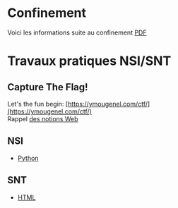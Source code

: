 # Confinement
Voici les informations suite au confinement [PDF](.README/confinement.pdf)

# Travaux pratiques NSI/SNT

## Capture The Flag!
Let's the fun begin: [https://ymougenel.com/ctf/](https://ymougenel.com/ctf/)  
Rappel [des notions Web](https://docs.google.com/presentation/d/e/2PACX-1vSJvf0lHRtJKY3oQ8w3hhi3hhMYZqDlCMJCGYy60D9jCT5Zf5xCsxyNZy9IEBfQ6e9D_hcbD5NA-dQ3/pub?start=false&loop=false&delayms=3000#slide=id.gb402f6803e_0_0)
## NSI
  * [Python](NSI/python)
## SNT
  * [HTML](SNT/html)
